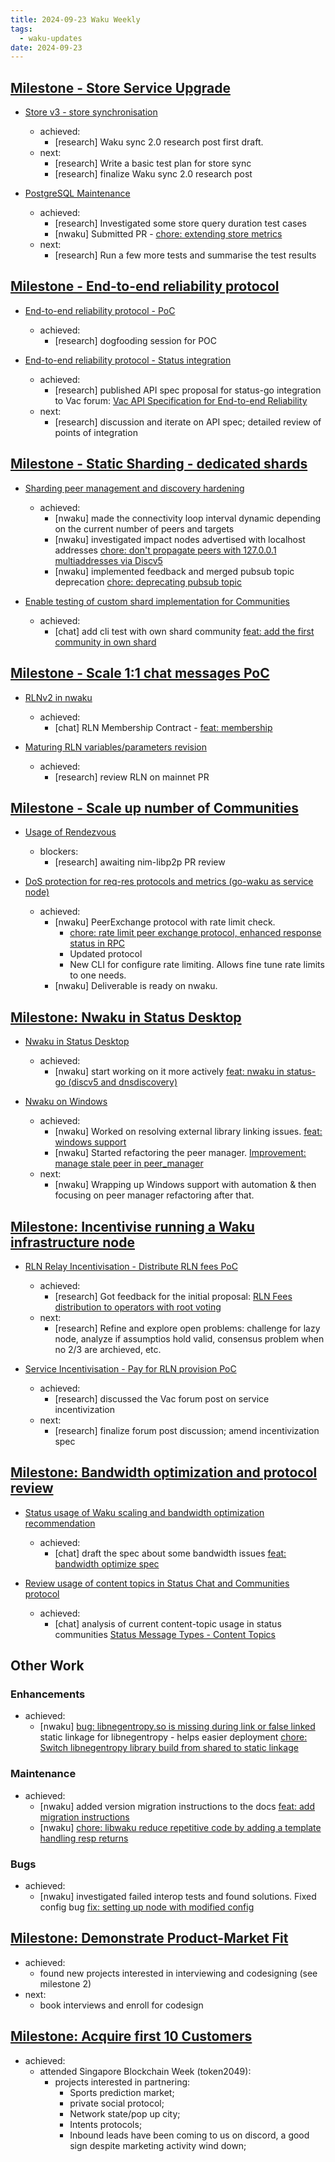 ```yaml
---
title: 2024-09-23 Waku Weekly
tags:
  - waku-updates
date: 2024-09-23
---
```


## [Milestone - Store Service Upgrade](https://github.com/waku-org/pm/milestone/28)

- [Store v3 - store synchronisation](https://github.com/waku-org/pm/issues/132)
  - achieved:
    - [research] Waku sync 2.0 research post first draft.
  - next:
    - [research] Write a basic test plan for store sync
    - [research] finalize Waku sync 2.0 research post

- [PostgreSQL Maintenance](https://github.com/waku-org/pm/issues/119)
  - achieved:
    - [research] Investigated some store query duration test cases
    - [nwaku] Submitted PR - [chore: extending store metrics](https://github.com/waku-org/nwaku/pull/3042)
  - next:
    - [research] Run a few more tests and summarise the test results

## [Milestone - End-to-end reliability protocol](https://github.com/waku-org/pm/milestone/30)

- [End-to-end reliability protocol - PoC](https://github.com/waku-org/pm/issues/193)
  - achieved:
    - [research] dogfooding session for POC

- [End-to-end reliability protocol - Status integration](https://github.com/waku-org/pm/issues/194)
  - achieved:
    - [research] published API spec proposal for status-go integration to Vac forum: [Vac API Specification for End-to-end Reliability](https://forum.vac.dev/t/api-specification-for-end-to-end-reliability/332/2)
  - next:
    - [research] discussion and iterate on API spec; detailed review of points of integration

## [Milestone - Static Sharding - dedicated shards](https://github.com/waku-org/pm/milestone/31)

- [Sharding peer management and discovery hardening](https://github.com/waku-org/pm/issues/172)
  - achieved:
    - [nwaku] made the connectivity loop interval dynamic depending on the current number of peers and targets [](https://github.com/waku-org/nwaku/pull/3036)
    - [nwaku] investigated impact nodes advertised with localhost addresses [chore: don't propagate peers with 127.0.0.1 multiaddresses via Discv5](https://github.com/waku-org/nwaku/issues/3037)
    - [nwaku] implemented feedback and merged pubsub topic deprecation [chore: deprecating pubsub topic](https://github.com/waku-org/nwaku/pull/2997)

- [Enable testing of custom shard implementation for Communities](https://github.com/waku-org/pm/issues/196)
  - achieved:
    - [chat] add cli test with own shard community [feat: add the first community in own shard](https://github.com/status-im/status-cli-tests/pull/11)

## [Milestone - Scale 1:1 chat messages PoC](https://github.com/waku-org/pm/milestone/34)

- [RLNv2 in nwaku](https://github.com/waku-org/pm/issues/204)
  - achieved:
    - [chat] RLN Membership Contract - [feat: membership](https://github.com/waku-org/waku-rlnv2-contract/pull/13)

- [Maturing RLN variables/parameters revision](https://github.com/waku-org/pm/issues/205)
  - achieved:
    - [research] review RLN on mainnet PR

## [Milestone - Scale up number of Communities](https://github.com/waku-org/pm/milestone/32)

- [Usage of Rendezvous](https://github.com/waku-org/pm/issues/199)
  - blockers:
    - [research] awaiting nim-libp2p PR review

- [DoS protection for req-res protocols and metrics (go-waku as service node)](https://github.com/waku-org/pm/issues/200)
  - achieved:
    - [nwaku] PeerExchange protocol with rate limit check.
      - [chore: rate limit peer exchange protocol, enhanced response status in RPC](https://github.com/waku-org/nwaku/pull/3035)
      - Updated protocol
      - New CLI for configure rate limiting. Allows fine tune rate limits to one needs.
    - [nwaku] Deliverable is ready on nwaku. 

## [Milestone: Nwaku in Status Desktop](https://github.com/waku-org/pm/milestone/33)

- [Nwaku in Status Desktop](https://github.com/waku-org/pm/issues/203)
  - achieved:
    - [nwaku] start working on it more actively [feat: nwaku in status-go (discv5 and dnsdiscovery)](https://github.com/waku-org/nwaku/issues/3039)

- [Nwaku on Windows](https://github.com/waku-org/pm/issues/239)
  - achieved:
    - [nwaku] Worked on resolving external library linking issues. [feat: windows support](https://github.com/waku-org/nwaku/pull/3033)
    - [nwaku] Started refactoring the peer manager.  [Improvement: manage stale peer in peer_manager](https://github.com/waku-org/nwaku/issues/2905)
  - next:
    - [nwaku] Wrapping up Windows support with automation &  then focusing on peer manager refactoring after that.

## [Milestone: Incentivise running a Waku infrastructure node](https://github.com/waku-org/pm/milestone/35)

- [RLN Relay Incentivisation - Distribute RLN fees PoC](https://github.com/waku-org/pm/issues/243)
  - achieved:
    -  [research] Got feedback for the initial proposal: [RLN Fees distribution to operators with root voting](https://github.com/waku-org/research/issues/101)
  - next:
    - [research] Refine and explore open problems: challenge for lazy node, analyze if assumptios hold valid, consensus problem when no 2/3 are archieved, etc.

- [Service Incentivisation - Pay for RLN provision PoC](https://github.com/waku-org/pm/issues/245)
  - achieved:
    - [research] discussed the Vac forum post on service incentivization
  - next:
    - [research] finalize forum post discussion; amend incentivization spec

## [Milestone: Bandwidth optimization and protocol review](https://github.com/waku-org/pm/milestone/31)

- [Status usage of Waku scaling and bandwidth optimization recommendation](https://github.com/waku-org/pm/issues/197)
  - achieved:
    - [chat] draft the spec about some bandwidth issues [feat: bandwidth optimize spec](https://github.com/waku-org/specs/pull/40)

- [Review usage of content topics in Status Chat and Communities protocol](https://github.com/waku-org/pm/issues/198)
  - achieved:
    - [chat] analysis of current content-topic usage in status communities [Status Message Types - Content Topics](https://docs.google.com/spreadsheets/d/1tawYtwmpYmowlxk8IbqzfhJmxIP8CJfn4IoFnEuCIyo/edit?gid=0#gid=0)

## Other Work

### Enhancements

- achieved:
  - [nwaku] [bug: libnegentropy.so is missing during link or false linked](https://github.com/waku-org/nwaku/issues/3040) static linkage for libnegentropy - helps easier deployment [chore: Switch libnegentropy library build from shared to static linkage](https://github.com/waku-org/nwaku/pull/3041)

### Maintenance

- achieved:
  - [nwaku] added version migration instructions to the docs [feat: add migration instructions](https://github.com/waku-org/docs.waku.org/pull/211)
  - [nwaku] [chore: libwaku reduce repetitive code by adding a template handling resp returns](https://github.com/waku-org/nwaku/pull/3032)

### Bugs

- achieved:
  - [nwaku] investigated failed interop tests and found solutions. Fixed config bug [fix: setting up node with modified config](https://github.com/waku-org/nwaku/pull/3036)

## [Milestone: Demonstrate Product-Market Fit](https://github.com/waku-org/pm/milestone/36)

- achieved:
  - found new projects interested in interviewing and codesigning (see milestone 2)
- next:
  - book interviews and enroll for codesign

## [Milestone: Acquire first 10 Customers](https://github.com/waku-org/pm/milestone/37)

- achieved:
  - attended Singapore Blockchain Week (token2049):
    - projects interested in partnering:
      - Sports prediction market;
      - private social protocol;
      - Network state/pop up city;
      - Intents protocols;
      - Inbound leads have been coming to us on discord, a good sign despite marketing activity wind down;
